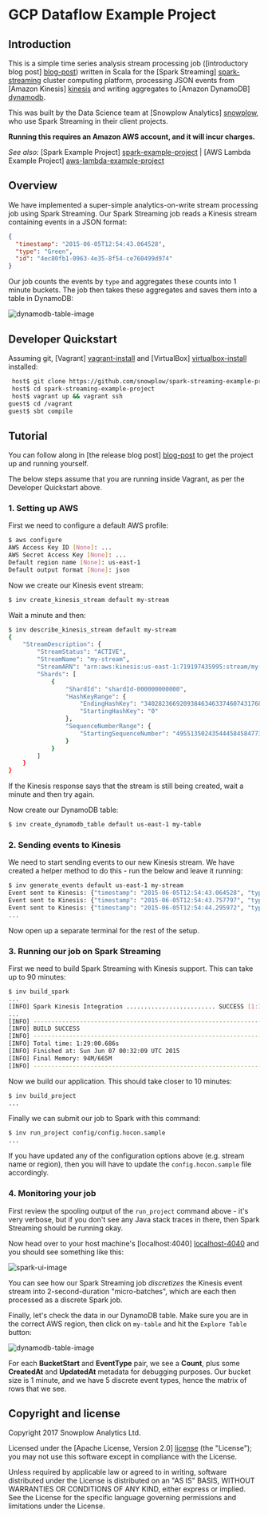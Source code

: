 # GCP Dataflow Example Project

## Introduction

This is a simple time series analysis stream processing job ([introductory blog post] [blog-post]) written in Scala for the [Spark Streaming] [spark-streaming] cluster computing platform, processing JSON events from [Amazon Kinesis] [kinesis] and writing aggregates to [Amazon DynamoDB] [dynamodb].

This was built by the Data Science team at [Snowplow Analytics] [snowplow], who use Spark Streaming in their client projects.

**Running this requires an Amazon AWS account, and it will incur charges.**

_See also:_ [Spark Example Project] [spark-example-project] | [AWS Lambda Example Project] [aws-lambda-example-project]

## Overview

We have implemented a super-simple analytics-on-write stream processing job using Spark Streaming. Our Spark Streaming job reads a Kinesis stream containing events in a JSON format:

```json
{
  "timestamp": "2015-06-05T12:54:43.064528",
  "type": "Green",
  "id": "4ec80fb1-0963-4e35-8f54-ce760499d974"
}
```

Our job counts the events by `type` and aggregates these counts into 1 minute buckets. The job then takes these aggregates and saves them into a table in DynamoDB:

![dynamodb-table-image][dynamodb-table-image]

## Developer Quickstart

Assuming git, [Vagrant] [vagrant-install] and [VirtualBox] [virtualbox-install] installed:

```bash
 host$ git clone https://github.com/snowplow/spark-streaming-example-project.git
 host$ cd spark-streaming-example-project
 host$ vagrant up && vagrant ssh
guest$ cd /vagrant
guest$ sbt compile
```

## Tutorial

You can follow along in [the release blog post] [blog-post] to get the project up and running yourself.

The below steps assume that you are running inside Vagrant, as per the Developer Quickstart above.

### 1. Setting up AWS

First we need to configure a default AWS profile:

```bash
$ aws configure
AWS Access Key ID [None]: ...
AWS Secret Access Key [None]: ...
Default region name [None]: us-east-1
Default output format [None]: json
```

Now we create our Kinesis event stream:

```bash
$ inv create_kinesis_stream default my-stream
```

Wait a minute and then:

```bash
$ inv describe_kinesis_stream default my-stream
{
    "StreamDescription": {
        "StreamStatus": "ACTIVE",
        "StreamName": "my-stream",
        "StreamARN": "arn:aws:kinesis:us-east-1:719197435995:stream/my-stream",
        "Shards": [
            {
                "ShardId": "shardId-000000000000",
                "HashKeyRange": {
                    "EndingHashKey": "340282366920938463463374607431768211455",
                    "StartingHashKey": "0"
                },
                "SequenceNumberRange": {
                    "StartingSequenceNumber": "49551350243544458458477304430170758137221526998466166786"
                }
            }
        ]
    }
}
```

If the Kinesis response says that the stream is still being created, wait a minute and then try again.

Now create our DynamoDB table:

```bash
$ inv create_dynamodb_table default us-east-1 my-table
```

### 2. Sending events to Kinesis

We need to start sending events to our new Kinesis stream. We have created a helper method to do this - run the below and leave it running: 

```bash
$ inv generate_events default us-east-1 my-stream
Event sent to Kinesis: {"timestamp": "2015-06-05T12:54:43.064528", "type": "Green", "id": "4ec80fb1-0963-4e35-8f54-ce760499d974"}
Event sent to Kinesis: {"timestamp": "2015-06-05T12:54:43.757797", "type": "Red", "id": "eb84b0d1-f793-4213-8a65-2fb09eab8c5c"}
Event sent to Kinesis: {"timestamp": "2015-06-05T12:54:44.295972", "type": "Yellow", "id": "4654bdc8-86d4-44a3-9920-fee7939e2582"}
...
```

Now open up a separate terminal for the rest of the setup.

### 3. Running our job on Spark Streaming

First we need to build Spark Streaming with Kinesis support. This can take up to 90 minutes:

```bash
$ inv build_spark
...
[INFO] Spark Kinesis Integration ......................... SUCCESS [1:11.115s]
...
[INFO] ------------------------------------------------------------------------
[INFO] BUILD SUCCESS
[INFO] ------------------------------------------------------------------------
[INFO] Total time: 1:29:00.686s
[INFO] Finished at: Sun Jun 07 00:32:09 UTC 2015
[INFO] Final Memory: 94M/665M
[INFO] ------------------------------------------------------------------------
```

Now we build our application. This should take closer to 10 minutes:

```bash
$ inv build_project
...
```

Finally we can submit our job to Spark with this command:

```bash
$ inv run_project config/config.hocon.sample
...
```

If you have updated any of the configuration options above (e.g. stream name or region), then you will have to update the `config.hocon.sample` file accordingly.

### 4. Monitoring your job

First review the spooling output of the `run_project` command above - it's very verbose, but if you don't see any Java stack traces in there, then Spark Streaming should be running okay.

Now head over to your host machine's [localhost:4040] [localhost-4040] and you should see something like this:

![spark-ui-image][spark-ui-image]

You can see how our Spark Streaming job _discretizes_ the Kinesis event stream into 2-second-duration "micro-batches", which are each then processed as a discrete Spark job.

Finally, let's check the data in our DynamoDB table. Make sure you are in the correct AWS region, then click on `my-table` and hit the `Explore Table` button:

![dynamodb-table-image][dynamodb-table-image]

For each **BucketStart** and **EventType** pair, we see a **Count**, plus some **CreatedAt** and **UpdatedAt** metadata for debugging purposes. Our bucket size is 1 minute, and we have 5 discrete event types, hence the matrix of rows that we see.


## Copyright and license

Copyright 2017 Snowplow Analytics Ltd.

Licensed under the [Apache License, Version 2.0] [license] (the "License");
you may not use this software except in compliance with the License.

Unless required by applicable law or agreed to in writing, software
distributed under the License is distributed on an "AS IS" BASIS,
WITHOUT WARRANTIES OR CONDITIONS OF ANY KIND, either express or implied.
See the License for the specific language governing permissions and
limitations under the License.

[travis]: https://travis-ci.org/snowplow/spark-streaming-example-project
[travis-image]: https://travis-ci.org/snowplow/spark-streaming-example-project.png?branch=master
[license-image]: http://img.shields.io/badge/license-Apache--2-blue.svg?style=flat
[license]: http://www.apache.org/licenses/LICENSE-2.0
[release-image]: http://img.shields.io/badge/release-0.1.0-blue.svg?style=flat
[releases]: https://github.com/snowplow/spark-streaming-example-project/releases

[blog-post]: http://snowplowanalytics.com/blog/2015/06/10/spark-streaming-example-project-0.1.0-released/

[dynamodb-table-image]: /docs/dynamodb-table-image.png?raw=true
[spark-ui-image]: /docs/spark-ui-image.png?raw=true

[spark-streaming]: https://spark.apache.org/streaming/
[kinesis]: http://aws.amazon.com/kinesis
[dynamodb]: http://aws.amazon.com/dynamodb
[snowplow]: http://snowplowanalytics.com
[icebucket]: https://github.com/snowplow/icebucket

[vagrant-install]: http://docs.vagrantup.com/v2/installation/index.html
[virtualbox-install]: https://www.virtualbox.org/wiki/Downloads

[spark-example-project]: https://github.com/snowplow/spark-example-project
[aws-lambda-example-project]: https://github.com/snowplow/aws-lambda-example-project

[localhost-4040]: http://localhost:4040/

[020-milestone]: https://github.com/snowplow/spark-streaming-example-project/milestones/Version%200.2.0
